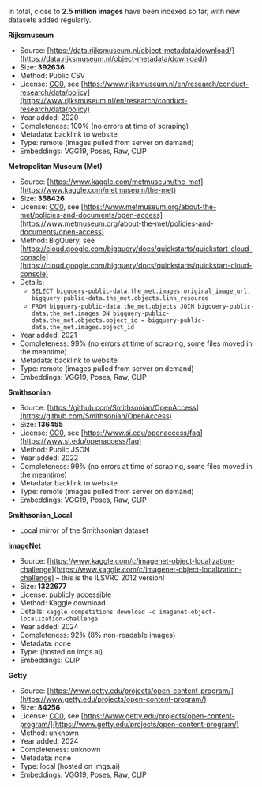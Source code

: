 In total, close to **2.5 million images** have been indexed so far, with new datasets added regularly.

**Rijksmuseum**

- Source: [https://data.rijksmuseum.nl/object-metadata/download/](https://data.rijksmuseum.nl/object-metadata/download/)
- Size: **392636**
- Method: Public CSV
- License: [CC0](https://creativecommons.org/publicdomain/zero/1.0/), see [https://www.rijksmuseum.nl/en/research/conduct-research/data/policy](https://www.rijksmuseum.nl/en/research/conduct-research/data/policy)
- Year added: 2020
- Completeness: 100% (no errors at time of scraping)
- Metadata: backlink to website
- Type: remote (images pulled from server on demand)
- Embeddings: VGG19, Poses, Raw, CLIP

**Metropolitan Museum (Met)**

- Source: [https://www.kaggle.com/metmuseum/the-met](https://www.kaggle.com/metmuseum/the-met)
- Size: **358426**
- License: [CC0](https://creativecommons.org/publicdomain/zero/1.0/), see [https://www.metmuseum.org/about-the-met/policies-and-documents/open-access](https://www.metmuseum.org/about-the-met/policies-and-documents/open-access)
- Method: BigQuery, see [https://cloud.google.com/bigquery/docs/quickstarts/quickstart-cloud-console](https://cloud.google.com/bigquery/docs/quickstarts/quickstart-cloud-console)
- Details:
    - `SELECT bigquery-public-data.the_met.images.original_image_url, bigquery-public-data.the_met.objects.link_resource`
    - `FROM bigquery-public-data.the_met.objects JOIN bigquery-public-data.the_met.images ON bigquery-public-data.the_met.objects.object_id = bigquery-public-data.the_met.images.object_id`
- Year added: 2021
- Completeness: 99% (no errors at time of scraping, some files moved in the meantime)
- Metadata: backlink to website
- Type: remote (images pulled from server on demand)
- Embeddings: VGG19, Poses, Raw, CLIP

**Smithsonian**

- Source: [https://github.com/Smithsonian/OpenAccess](https://github.com/Smithsonian/OpenAccess)
- Size: **136455**
- License: [CC0](https://creativecommons.org/publicdomain/zero/1.0/), see [https://www.si.edu/openaccess/faq](https://www.si.edu/openaccess/faq)
- Method: Public JSON
- Year added: 2022
- Completeness: 99% (no errors at time of scraping, some files moved in the meantime)
- Metadata: backlink to website
- Type: remote (images pulled from server on demand)
- Embeddings: VGG19, Poses, Raw, CLIP

**Smithsonian_Local**

- Local mirror of the Smithsonian dataset

**ImageNet**

- Source: [https://www.kaggle.com/c/imagenet-object-localization-challenge](https://www.kaggle.com/c/imagenet-object-localization-challenge) – this is the ILSVRC 2012 version!
- Size: **1322677**
- License: publicly accessible
- Method: Kaggle download
- Details: `kaggle competitions download -c imagenet-object-localization-challenge`
- Year added: 2024
- Completeness: 92% (8% non-readable images)
- Metadata: none
- Type: (hosted on imgs.ai)
- Embeddings: CLIP

**Getty**

- Source: [https://www.getty.edu/projects/open-content-program/](https://www.getty.edu/projects/open-content-program/)
- Size: **84256**
- License: [CC0](https://creativecommons.org/publicdomain/zero/1.0/), see [https://www.getty.edu/projects/open-content-program/](https://www.getty.edu/projects/open-content-program/)
- Method: unknown
- Year added: 2024
- Completeness: unknown
- Metadata: none
- Type: local (hosted on imgs.ai)
- Embeddings: VGG19, Poses, Raw, CLIP